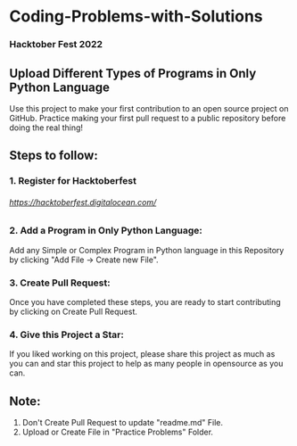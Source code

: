 # Coding-Problems-with-Solutions
### Hacktober Fest 2022


## Upload Different Types of Programs in Only Python Language

Use this project to make your first contribution to an open source project on GitHub. Practice making your first pull request to a public repository before doing the real thing!

## Steps to follow:

### 1. Register for Hacktoberfest

###### https://hacktoberfest.digitalocean.com/

### 2. Add a Program in Only Python Language:

Add any Simple or Complex Program in Python language in this Repository by clicking "Add File -> Create new File".

### 3. Create Pull Request:

Once you have completed these steps, you are ready to start contributing by clicking on Create Pull Request.

### 4. Give this Project a Star:

If you liked working on this project, please share this project as much as you can and star this project to help as many people in opensource as you can.

## Note:

1. Don't Create Pull Request to update "readme.md" File.
2. Upload or Create File in "Practice Problems" Folder.
